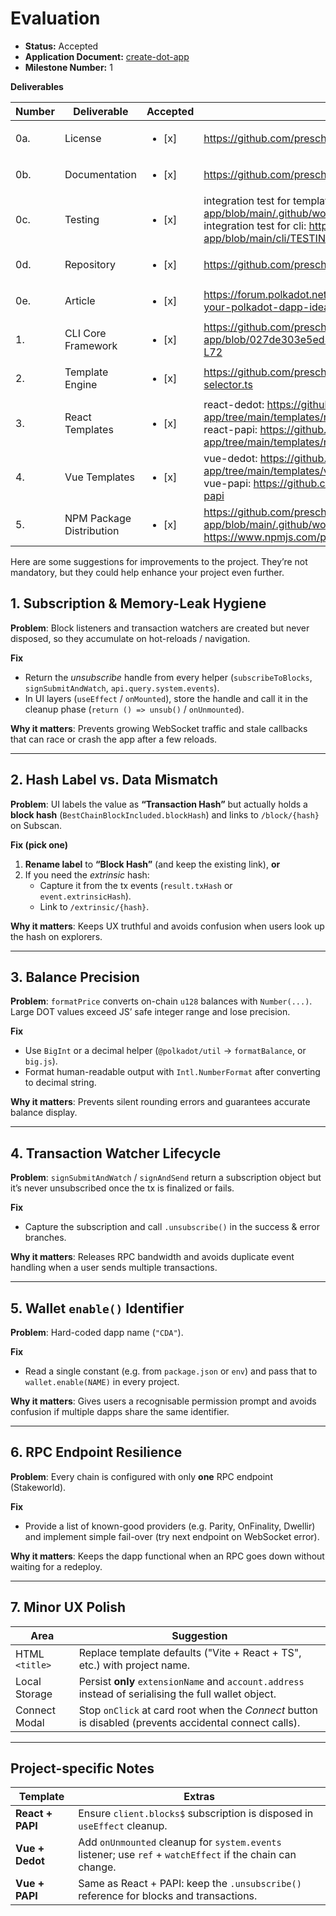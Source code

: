 # Evaluation

- **Status:** Accepted
- **Application Document:** [create-dot-app](https://github.com/PolkadotOpenSourceGrants/apply/blob/master/applications/create-dot-app.md)
- **Milestone Number:** 1


**Deliverables**

| Number | Deliverable | Accepted | Link | Notes |
| ------ | ----------- | -------- | ---- |-------|
| 0a. | License | <ul><li>[x]</li></ul> | https://github.com/preschian/create-dot-app/blob/main/LICENSE | - | 
| 0b. | Documentation | <ul><li>[x]</li></ul> | https://github.com/preschian/create-dot-app/blob/main/README.md | - | 
| 0c. | Testing | <ul><li>[x]</li></ul> | integration test for templates: https://github.com/preschian/create-dot-app/blob/main/.github/workflows/package-manager.yml<br>integration test for cli: https://github.com/preschian/create-dot-app/blob/main/cli/TESTING.md |  |
| 0d. | Repository | <ul><li>[x]</li></ul> | https://github.com/preschian/create-dot-app | - |
| 0e. | Article | <ul><li>[x]</li></ul> | https://forum.polkadot.network/t/create-dot-app-the-scaffolding-tool-for-all-your-polkadot-dapp-ideas/14297/1 | - |
| 1. | CLI Core Framework | <ul><li>[x]</li></ul> | https://github.com/preschian/create-dot-app/blob/027de303e5ed357b545c9cf28b0d7d3766ca35fa/cli/src/index.ts#L64-L72 | - |
| 2. | Template Engine | <ul><li>[x]</li></ul> | https://github.com/preschian/create-dot-app/blob/main/cli/src/template-selector.ts | - |
| 3. | React Templates | <ul><li>[x]</li></ul> | react-dedot: https://github.com/preschian/create-dot-app/tree/main/templates/react-dedot<br>react-papi: https://github.com/preschian/create-dot-app/tree/main/templates/react-papi |  |
| 4. | Vue Templates | <ul><li>[x]</li></ul> | vue-dedot: https://github.com/preschian/create-dot-app/tree/main/templates/vue-dedot<br>vue-papi: https://github.com/preschian/create-dot-app/tree/main/templates/vue-papi |  |
| 5. | NPM Package Distribution | <ul><li>[x]</li></ul> | https://github.com/preschian/create-dot-app/blob/main/.github/workflows/release.yml<br>https://www.npmjs.com/package/create-dot-app?activeTab=readme |  |





Here are some suggestions for improvements to the project. They’re not mandatory, but they could help enhance your project even further.


## 1. Subscription & Memory-Leak Hygiene

**Problem**: Block listeners and transaction watchers are created but never disposed, so they accumulate on hot-reloads / navigation.

**Fix**
- Return the *unsubscribe* handle from every helper (`subscribeToBlocks`, `signSubmitAndWatch`, `api.query.system.events`).
- In UI layers (`useEffect` / `onMounted`), store the handle and call it in the cleanup phase (`return () => unsub()` / `onUnmounted`).

**Why it matters**: Prevents growing WebSocket traffic and stale callbacks that can race or crash the app after a few reloads.

---

## 2. Hash Label vs. Data Mismatch

**Problem**: UI labels the value as **“Transaction Hash”** but actually holds a **block hash** (`BestChainBlockIncluded.blockHash`) and links to `/block/{hash}` on Subscan.

**Fix (pick one)**
1. **Rename label** to **“Block Hash”** (and keep the existing link), **or**
2. If you need the *extrinsic* hash:
   - Capture it from the tx events (`result.txHash` or `event.extrinsicHash`).
   - Link to `/extrinsic/{hash}`.

**Why it matters**: Keeps UX truthful and avoids confusion when users look up the hash on explorers.

---

## 3. Balance Precision

**Problem**: `formatPrice` converts on-chain `u128` balances with `Number(...)`.  Large DOT values exceed JS’ safe integer range and lose precision.

**Fix**
- Use `BigInt` or a decimal helper (`@polkadot/util` → `formatBalance`, or `big.js`).
- Format human-readable output with `Intl.NumberFormat` after converting to decimal string.

**Why it matters**: Prevents silent rounding errors and guarantees accurate balance display.

---

## 4. Transaction Watcher Lifecycle

**Problem**: `signSubmitAndWatch` / `signAndSend` return a subscription object but it’s never unsubscribed once the tx is finalized or fails.

**Fix**
- Capture the subscription and call `.unsubscribe()` in the success & error branches.

**Why it matters**: Releases RPC bandwidth and avoids duplicate event handling when a user sends multiple transactions.

---

## 5. Wallet `enable()` Identifier

**Problem**: Hard-coded dapp name (`"CDA"`).

**Fix**
- Read a single constant (e.g. from `package.json` or `env`) and pass that to `wallet.enable(NAME)` in every project.

**Why it matters**: Gives users a recognisable permission prompt and avoids confusion if multiple dapps share the same identifier.

---

## 6. RPC Endpoint Resilience

**Problem**: Every chain is configured with only **one** RPC endpoint (Stakeworld).

**Fix**
- Provide a list of known-good providers (e.g. Parity, OnFinality, Dwellir) and implement simple fail-over (try next endpoint on WebSocket error).

**Why it matters**: Keeps the dapp functional when an RPC goes down without waiting for a redeploy.

---

## 7. Minor UX Polish

| Area | Suggestion |
| --- | --- |
| HTML `<title>` | Replace template defaults ("Vite + React + TS", etc.) with project name. |
| Local Storage | Persist **only** `extensionName` and `account.address` instead of serialising the full wallet object. |
| Connect Modal | Stop `onClick` at card root when the *Connect* button is disabled (prevents accidental connect calls). |

---

## Project-specific Notes

| Template | Extras |
| --- | --- |
| **React + PAPI** | Ensure `client.blocks$` subscription is disposed in `useEffect` cleanup. |
| **Vue + Dedot** | Add `onUnmounted` cleanup for `system.events` listener; use `ref` + `watchEffect` if the chain can change. |
| **Vue + PAPI** | Same as React + PAPI: keep the `.unsubscribe()` reference for blocks and transactions. |
